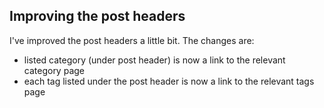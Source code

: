 

## Improving the post headers

I've improved the post headers a little bit. The changes are:

- listed category (under post header) is now a link to the relevant category page
- each tag listed under the post header is now a link to the relevant tags page
